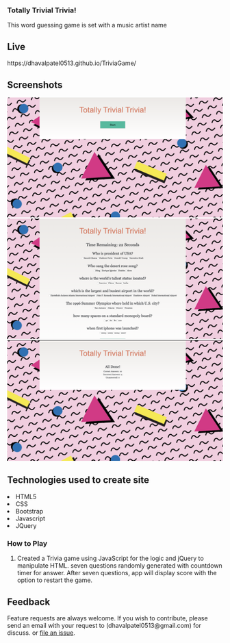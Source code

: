 ### Totally Trivial Trivia!

This word guessing game is set with a music artist name

## Live
<p>https://dhavalpatel0513.github.io/TriviaGame/</p>

## Screenshots
<img src="assets/images/startscreen.png" alt="start screen">
<img src="assets/images/mainscreen.png" alt="main screen">
<img src="assets/images/finalresult.png" alt="final result">

## Technologies used to create site

<li>HTML5</li>
<li>CSS</li>
<li>Bootstrap</li>
<li>Javascript</li>
<li>JQuery</li>

### How to Play

1. Created a Trivia game using JavaScript for the logic and jQuery to manipulate HTML. seven questions randomly generated with countdown timer for answer. After seven questions, app will display score with the option to restart the game.
   
## Feedback
<p>Feature requests are always welcome. If you wish to contribute, please send an email with your request to (dhavalpatel0513@gmail.com) for discuss. or <a href="https://github.com/dhavalpatel0513/TriviaGame/issues/" target="_blank">  file an issue</a>.</p>
